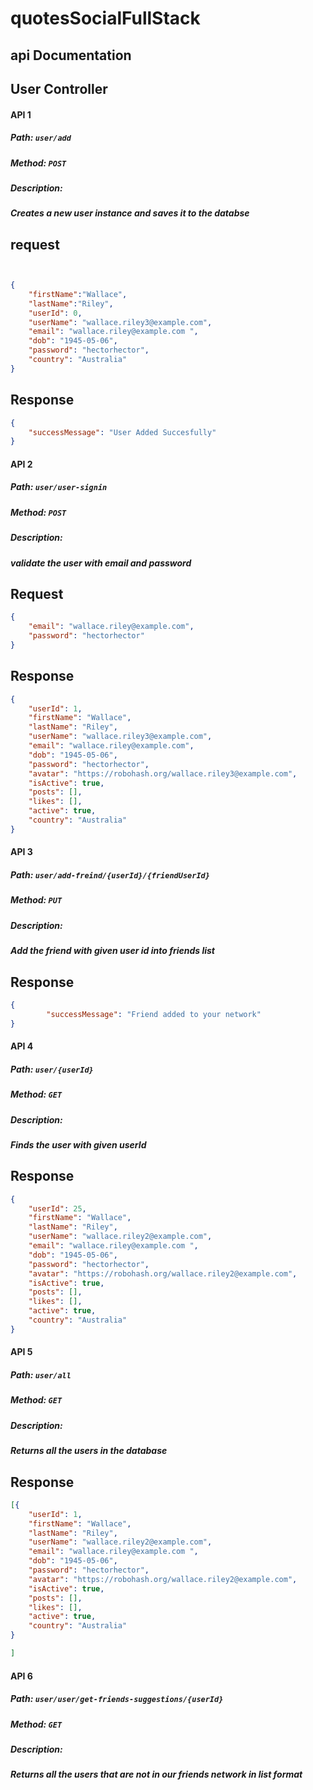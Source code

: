 # quotesSocialFullStack

## api Documentation



## User Controller

#### API 1

##### Path: `user/add`
##### Method: `POST`
##### Description:
##### Creates a new user instance and saves it to the databse

## request 

```json


{
    "firstName":"Wallace",
    "lastName":"Riley",
    "userId": 0,
    "userName": "wallace.riley3@example.com",
    "email": "wallace.riley@example.com ",
    "dob": "1945-05-06",
    "password": "hectorhector",
    "country": "Australia"
}

```
## Response

```json
{
    "successMessage": "User Added Succesfully"
}
```

#### API 2

##### Path: `user/user-signin`
##### Method: `POST`
##### Description:
##### validate the user with email and password


## Request
```json
{
    "email": "wallace.riley@example.com",
    "password": "hectorhector"
}
```

## Response
```json
{
    "userId": 1,
    "firstName": "Wallace",
    "lastName": "Riley",
    "userName": "wallace.riley3@example.com",
    "email": "wallace.riley@example.com",
    "dob": "1945-05-06",
    "password": "hectorhector",
    "avatar": "https://robohash.org/wallace.riley3@example.com",
    "isActive": true,
    "posts": [],
    "likes": [],
    "active": true,
    "country": "Australia"
}
```


#### API 3

##### Path: `user/add-freind/{userId}/{friendUserId}`
##### Method: `PUT`
##### Description:
##### Add the friend with given user id into friends list


## Response
```json
{
        "successMessage": "Friend added to your network"
}
```

#### API 4

##### Path: `user/{userId}`
##### Method: `GET`
##### Description:
##### Finds the user with given userId


## Response
```json
{
    "userId": 25,
    "firstName": "Wallace",
    "lastName": "Riley",
    "userName": "wallace.riley2@example.com",
    "email": "wallace.riley@example.com ",
    "dob": "1945-05-06",
    "password": "hectorhector",
    "avatar": "https://robohash.org/wallace.riley2@example.com",
    "isActive": true,
    "posts": [],
    "likes": [],
    "active": true,
    "country": "Australia"
}
```
#### API 5

##### Path: `user/all`
##### Method: `GET`
##### Description:
##### Returns all the users in the database


## Response
```json
[{
    "userId": 1,
    "firstName": "Wallace",
    "lastName": "Riley",
    "userName": "wallace.riley2@example.com",
    "email": "wallace.riley@example.com ",
    "dob": "1945-05-06",
    "password": "hectorhector",
    "avatar": "https://robohash.org/wallace.riley2@example.com",
    "isActive": true,
    "posts": [],
    "likes": [],
    "active": true,
    "country": "Australia"
}

]
```


#### API 6

##### Path: `user/user/get-friends-suggestions/{userId}`
##### Method: `GET`
##### Description:
##### Returns all the users that are not in our friends network in list format

